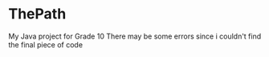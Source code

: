 # ThePath
My Java project for Grade 10
There may be some errors since i couldn't find the final piece of code
